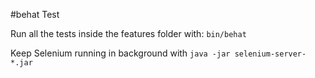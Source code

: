 #behat Test

Run all the tests inside the features folder with:
`bin/behat`

Keep Selenium running in background with
`java -jar selenium-server-*.jar`
